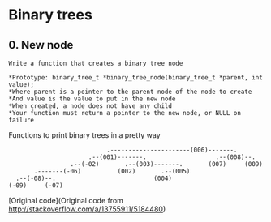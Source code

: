 # Binary trees

## 0. New node
```
Write a function that creates a binary tree node

*Prototype: binary_tree_t *binary_tree_node(binary_tree_t *parent, int value);
*Where parent is a pointer to the parent node of the node to create
*And value is the value to put in the new node
*When created, a node does not have any child
*Your function must return a pointer to the new node, or NULL on failure
```


Functions to print binary trees in a pretty way

```
                           .----------------------(006)-------.
                      .--(001)-------.                   .--(008)--.
                 .--(-02)       .--(003)-------.       (007)     (009)
       .-------(-06)          (002)       .--(005)
  .--(-08)--.                           (004)
(-09)     (-07)
```

[Original code](Original code from http://stackoverflow.com/a/13755911/5184480)
